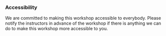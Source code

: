 ### Accessibility

We are committed to making this workshop accessible to everybody. Please notify the instructors in advance of the workshop if there is anything we can do to make this workshop more accessible to you.